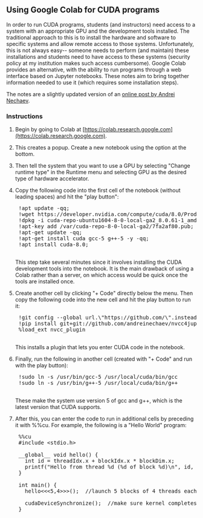 ## Using Google Colab for CUDA programs

In order to run CUDA programs, students (and instructors) need access
to a system with an appropriate GPU and the development tools
installed.
The traditional approach to this is to install the hardware and
software to specific systems and allow remote access to those systems.
Unfortunately, this is not always easy-- someone needs to perform (and
maintain) these installations and students need to have access to
these systems (security policy at my institution makes such
access cumbersome).
Google Colab provides an alternative, with the ability to run programs
through a web interface based on Jupyter notebooks.
These notes aim to bring together information needed to use it (which
requires some installation steps).

The notes are a slightly updated version of an 
[online post by Andrei Nechaev](https://medium.com/@iphoenix179/running-cuda-c-c-in-jupyter-or-how-to-run-nvcc-in-google-colab-663d33f53772).

### Instructions

1. Begin by going to Colab at
[https://colab.research.google.com](https://colab.research.google.com).

1. This creates a popup.
Create a new notebook using the option at the bottom.

1. Then tell the system that you want to use a GPU by selecting "Change
runtime type" in the Runtime menu and selecting GPU as the desired type of
hardware accelerator.

1. Copy the following code into the first cell of the notebook
    (without leading spaces) and hit the "play button":
    <pre>
    !apt update -qq;
    !wget https://developer.nvidia.com/compute/cuda/8.0/Prod2/local_installers/cuda-repo-ubuntu1604-8-0-local-ga2_8.0.61-1_amd64-deb;
    !dpkg -i cuda-repo-ubuntu1604-8-0-local-ga2_8.0.61-1_amd64-deb;
    !apt-key add /var/cuda-repo-8-0-local-ga2/7fa2af80.pub;
    !apt-get update -qq;
    !apt-get install cuda gcc-5 g++-5 -y -qq;
    !apt install cuda-8.0;
    </pre>
    This step take several minutes since it involves installing the CUDA
    development tools into the notebook.
    It is the main drawback of using a Colab rather than a server, on
    which access would be quick once the tools are installed once.

1. Create another cell by clicking "+ Code" directly below the
    menu. Then copy the following code into the new cell and hit the play
    button to run it:
    <pre>
    !git config --global url.\"https://github.com/\".insteadOf git://github.com/\n
    !pip install git+git://github.com/andreinechaev/nvcc4jupyter.git
    %load_ext nvcc_plugin
    </pre>
    This installs a plugin that lets you enter CUDA code in the notebook.

1. Finally, run the following in another cell (created with "+ Code"
    and run with the play button):
    <pre>
    !sudo ln -s /usr/bin/gcc-5 /usr/local/cuda/bin/gcc
    !sudo ln -s /usr/bin/g++-5 /usr/local/cuda/bin/g++
    </pre>
    These make the system use version 5 of gcc and g++, which is the
    latest version that CUDA supports.

1. After this, you can enter the code to run in additional cells by
    preceding it with %%cu.
    For example, the following is a "Hello World" program:
    <pre>
    %%cu
    #include &lt;stdio.h>
    
    __global__ void hello() {
      int id = threadIdx.x + blockIdx.x * blockDim.x;
      printf("Hello from thread %d (%d of block %d)\n", id, threadIdx.x, blockIdx.x);
    }

    int main() {
      hello<<<5,4>>>();  //launch 5 blocks of 4 threads each
    
      cudaDeviceSynchronize();  //make sure kernel completes
    }
    </pre> 
